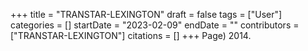 +++
title = "TRANSTAR-LEXINGTON"
draft = false
tags = ["User"]
categories = []
startDate = "2023-02-09"
endDate = ""
contributors = ["TRANSTAR-LEXINGTON"]
citations = []
+++
Page)
2014.
